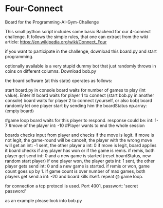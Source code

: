 # Four-Connect
Board for the Programming-AI-Gym-Challenge

This small python script includes some basic Backend for our 4-connect challenge. 
It follows the simple rules, that one can extract from the wiki article:
https://en.wikipedia.org/wiki/Connect_Four

if you want to participate in the challenge, download this board.py and start programming. 


optionally available is a very stupid dummy bot that just randomly throws in coins on different columns. Download bob.py


the board software (at this state) operates as follows:

start board.py in console
board waits for number of games to play (int value). Enter it!
board waits for player 1 to connect (start bob.py in another console)
board waits for player 2 to connect (yourself, or also bob)
board randomly let one player start by sending him the boardStatus np.array: (empty board)

#game loop
board waits for this player to respond.
response could be:
int: 1-7  #move of the player
int: -10  #Player wants to end the whole session

boards checks input from player and checks if the move is legit.
if move is not legit, the game-round will be cancelt, the player with the wrong move will get an int: -1 sent, the other player a int: 0
if move is legit, board applies it
board checks if any player has won or if the game is remis.
if remis, both player get send int: 0 and a new game is started (reset boardStatus, new random start player)
if one player won, the player gets int: 1 sent, the other player gets send int: 0 and a new game is started.
if remis or won, game count goes up by 1. 
if game count is over number of max games, both players get send a int: -20 and board kills itself.
repeat @ game loop.





for connection a tcp protocol is used. Port 4001, passwort: 'secret password'

as an example please look into bob.py


